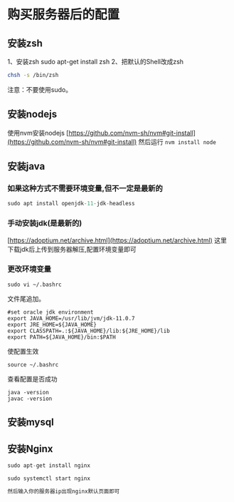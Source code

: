# 购买服务器后的配置

## 安装zsh

1、安装zsh
sudo apt-get install zsh
2、把默认的Shell改成zsh

```bash
chsh -s /bin/zsh
```

注意：不要使用sudo。

## 安装nodejs

使用nvm安装nodejs
[https://github.com/nvm-sh/nvm#git-install](https://github.com/nvm-sh/nvm#git-install)
然后运行 `nvm install node`

## 安装java

### 如果这种方式不需要环境变量,但不一定是最新的

```java
sudo apt install openjdk-11-jdk-headless 
```

### 手动安装jdk(是最新的)

[https://adoptium.net/archive.html](https://adoptium.net/archive.html)
这里下载jdk后上传到服务器解压,配置环境变量即可

### 更改环境变量

```shell
sudo vi ~/.bashrc
```

文件尾追加。

```shell
#set oracle jdk environment
export JAVA_HOME=/usr/lib/jvm/jdk-11.0.7
export JRE_HOME=${JAVA_HOME} 
export CLASSPATH=.:${JAVA_HOME}/lib:${JRE_HOME}/lib  
export PATH=${JAVA_HOME}/bin:$PATH
```

使配置生效

```shell
source ~/.bashrc
```

查看配置是否成功

```shell
java -version
javac -version
```

## 安装mysql

## 安装Nginx

```java
sudo apt-get install nginx

sudo systemctl start nginx

然后输入你的服务器ip出现nginx默认页面即可

```
